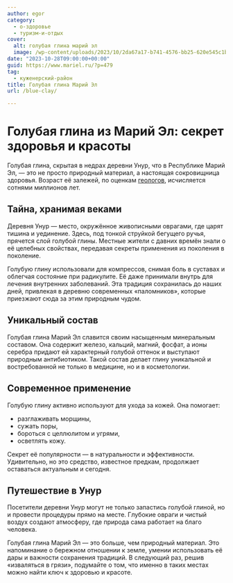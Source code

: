 ```yaml
---
author: egor
category:
  - о-здоровье
  - туризм-и-отдых
cover:
  alt: голубая глина марий эл
  image: /wp-content/uploads/2023/10/2da67a17-b741-4576-bb25-620e545c1b05.png
date: "2023-10-28T09:00:00+00:00"
guid: https://www.mariel.ru/?p=479
tag:
  - куженерский-район
title: Голубая глина Марий Эл
url: /blue-clay/

---
```

# Голубая глина из Марий Эл: секрет здоровья и красоты

Голубая глина, скрытая в недрах деревни Унур, что в Республике Марий Эл, — это не просто природный материал, а настоящая сокровищница здоровья. Возраст её залежей, по оценкам [геологов](/geologiya-marij-el/), исчисляется сотнями миллионов лет.

## Тайна, хранимая веками

Деревня Унур — место, окружённое живописными оврагами, где царят тишина и уединение. Здесь, под тонкой струйкой бегущего ручья, прячется слой голубой глины. Местные жители с давних времён знали о её целебных свойствах, передавая секреты применения из поколения в поколение.

Голубую глину использовали для компрессов, снимая боль в суставах и облегчая состояние при радикулите. Её даже принимали внутрь для лечения внутренних заболеваний. Эта традиция сохранилась до наших дней, привлекая в деревню современных «паломников», которые приезжают сюда за этим природным чудом.

## Уникальный состав

Голубая глина Марий Эл славится своим насыщенным минеральным составом. Она содержит железо, кальций, магний, фосфат, а ионы серебра придают ей характерный голубой оттенок и выступают природным антибиотиком. Такой состав делает глину уникальной и востребованной не только в медицине, но и в косметологии.

## Современное применение

Голубую глину активно используют для ухода за кожей. Она помогает:

- разглаживать морщины,
- сужать поры,
- бороться с целлюлитом и угрями,
- осветлять кожу.

Секрет её популярности — в натуральности и эффективности. Удивительно, но это средство, известное предкам, продолжает оставаться актуальным и сегодня.

## Путешествие в Унур

Посетители деревни Унур могут не только запастись голубой глиной, но и провести процедуры прямо на месте. Глубокие овраги и чистый воздух создают атмосферу, где природа сама работает на благо человека.

Голубая глина Марий Эл — это больше, чем природный материал. Это напоминание о бережном отношении к земле, умении использовать её дары и важности сохранения традиций. В следующий раз, решив «изваляться в грязи», подумайте о том, что именно в таких местах можно найти ключ к здоровью и красоте.
